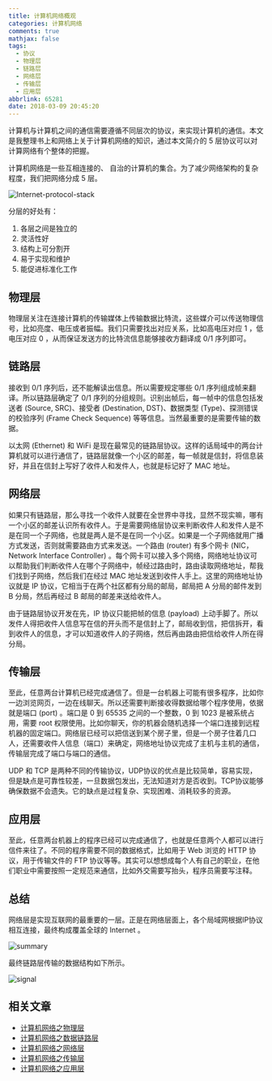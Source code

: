 ```yaml
---
title: 计算机网络概观
categories: 计算机网络
comments: true
mathjax: false
tags:
  - 协议
  - 物理层
  - 链路层
  - 网络层
  - 传输层
  - 应用层
abbrlink: 65281
date: 2018-03-09 20:45:20
---
```



计算机与计算机之间的通信需要遵循不同层次的协议，来实现计算机的通信。本文是我整理书上和网络上关于计算机网络的知识，通过本文简介的 5 层协议可以对计算网络有个整体的把握。

<!--more-->

计算机网络是一些互相连接的、 自治的计算机的集合。为了减少网络架构的复杂程度，我们把网络分成 5 层。

![Internet-protocol-stack](Internet-protocol-stack.png "五层协议的体系结构")

分层的好处有：

1. 各层之间是独立的
2. 灵活性好
3. 结构上可分割开
4. 易于实现和维护
5. 能促进标准化工作

## 物理层

物理层关注在连接计算机的传输媒体上传输数据比特流，这些媒介可以传送物理信号，比如亮度、电压或者振幅。我们只需要找出对应关系，比如高电压对应 1 ，低电压对应 0 ，从而保证发送方的比特流信息能够接收方翻译成 0/1 序列即可。

## 链路层

接收到 0/1 序列后，还不能解读出信息。所以需要规定哪些 0/1 序列组成帧来翻译。所以链路层确定了 0/1 序列的分组规则。识别出帧后，每一帧中的信息包括发送者 (Source, SRC)、接受者 (Destination, DST)、数据类型 (Type)、探测错误的校验序列 (Frame Check Sequence) 等等信息。当然最重要的是需要传输的数据。  

以太网 (Ethernet) 和 WiFi 是现在最常见的链路层协议。这样的话局域中的两台计算机就可以进行通信了，链路层就像一个小区的邮差，每一帧就是信封，将信息装好，并且在信封上写好了收件人和发件人，也就是标记好了 MAC 地址。

## 网络层

如果只有链路层，那么寻找一个收件人就要在全世界中寻找，显然不现实嘛，哪有一个小区的邮差认识所有收件人。于是需要网络层协议来判断收件人和发件人是不是在同一个子网络，也就是两人是不是在同一个小区。如果是一个子网络就用广播方式发送，否则就需要路由方式来发送。一个路由 (router) 有多个网卡 (NIC，Network Interface Controller) 。每个网卡可以接入多个网络，网络地址协议可以帮助我们判断收件人在哪个子网络中，帧经过路由时，路由读取网络地址，帮我们找到子网络，然后我们在经过 MAC 地址发送到收件人手上。这里的网络地址协议就是 IP 协议，它相当于在两个社区都有分局的邮局，邮局把 A 分局的邮件发到 B 分局，然后再经过 B 邮局的邮差来送给收件人。  

由于链路层协议开发在先，IP 协议只能把帧的信息 (payload) 上动手脚了。所以发件人得把收件人信息写在信的开头而不是信封上了，邮局收到信，把信拆开，看到收件人的信息，才可以知道收件人的子网络，然后再由路由把信给收件人所在得分局。

## 传输层

至此，任意两台计算机已经完成通信了。但是一台机器上可能有很多程序，比如你一边浏览网页，一边在线聊天。所以还需要判断接收得数据给哪个程序使用，依据就是端口 (port) 。端口是 0 到 65535 之间的一个整数，0 到 1023 是被系统占用，需要 root 权限使用。比如你聊天，你的机器会随机选择一个端口连接到远程机器的固定端口。网络层已经可以把信送到某个房子里，但是一个房子住着几口人，还需要收件人信息（端口）来确定，网络地址协议完成了主机与主机的通信，传输层完成了端口与端口的通信。

UDP 和 TCP 是两种不同的传输协议，UDP协议的优点是比较简单，容易实现，但是缺点是可靠性较差，一旦数据包发出，无法知道对方是否收到。TCP协议能够确保数据不会遗失。它的缺点是过程复杂、实现困难、消耗较多的资源。

## 应用层

至此，任意两台机器上的程序已经可以完成通信了，也就是任意两个人都可以进行信件来往了。不同的程序需要不同的数据格式，比如用于 Web 浏览的 HTTP 协议，用于传输文件的 FTP 协议等等。其实可以想想成每个人有自己的职业，在他们职业中需要按照一定规范来通信，比如外交需要写抬头，程序员需要写注释。

## 总结

网络层是实现互联网的最重要的一层。正是在网络层面上，各个局域网根据IP协议相互连接，最终构成覆盖全球的 Internet 。

![summary](summary.png)

最终链路层传输的数据结构如下所示。

![signal](signal.png)

## 相关文章

- [计算机网络之物理层](/posts/56090/)
- [计算机网络之数据链路层](/posts/41350/)
- [计算机网络之网络层](/posts/57730/)
- [计算机网络之传输层](/posts/62904/)
- [计算机网络之应用层](/posts/37204/)
